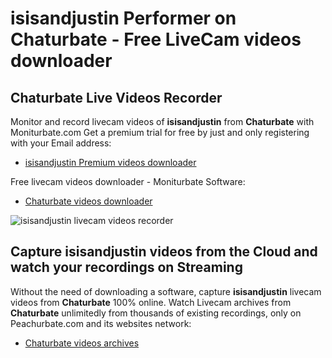 # isisandjustin Performer on Chaturbate - Free LiveCam videos downloader

## Chaturbate Live Videos Recorder

Monitor and record livecam videos of **isisandjustin** from **Chaturbate** with Moniturbate.com
Get a premium trial for free by just and only registering with your Email address:
* [isisandjustin Premium videos downloader](https://moniturbate.com/request-demo-licence-key.html)

Free livecam videos downloader - Moniturbate Software:
* [Chaturbate videos downloader](https://moniturbate.com/moniturbate-download-software.html)

![isisandjustin livecam videos recorder](https://peachurnet.com/templates/moniturbate-software.png)


## Capture isisandjustin videos from the Cloud and watch your recordings on Streaming

Without the need of downloading a software, capture **isisandjustin** livecam videos from **Chaturbate** 100% online.
Watch Livecam archives from **Chaturbate** unlimitedly from thousands of existing recordings, only on Peachurbate.com and its websites network:
* [Chaturbate videos archives](https://peachurnet.com/)